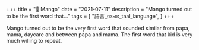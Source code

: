 +++
title = "🥭 Mango"
date = "2021-07-11"
description = "Mango turned out to be the first word that..."
tags = [
    "語言_язык_taal_language",
]
+++


Mango turned out to be the very first word that sounded similar from papa, mama, daycare and between papa and mama.
The first word that kid is very much willing to repeat.